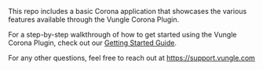 This repo includes a basic Corona application that showcases the various features available through the Vungle Corona Plugin.

For a step-by-step walkthrough of how to get started using the Vungle Corona Plugin, check out our [Getting Started Guide](https://support.vungle.com/hc/en-us/articles/115000468771).

For any other questions, feel free to reach out at https://support.vungle.com
